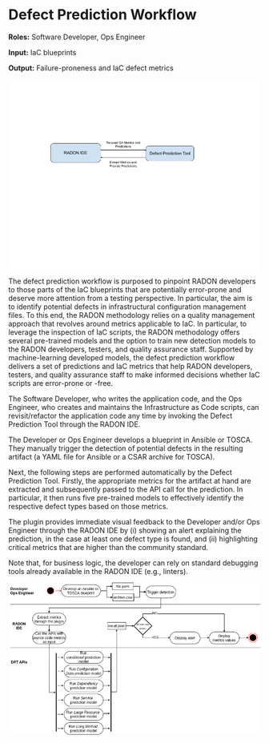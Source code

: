 # Defect Prediction Workflow

**Roles:** Software Developer, Ops Engineer

**Input:** IaC blueprints

**Output:** Failure-proneness and IaC defect metrics

![#defect_prediction_workflow_tools](defect_prediction_workflow_tools.png)

The defect prediction workflow is purposed to pinpoint RADON developers to those parts of the IaC blueprints that are potentially error-prone and deserve more attention from a testing perspective. In particular, the aim is to identify potential defects in infrastructural configuration management files.  To this end, the RADON methodology relies on a quality management approach that revolves around metrics applicable to IaC. In particular, to leverage the inspection of IaC scripts, the RADON methodology offers several pre-trained models and the option to train new detection models to the RADON developers, testers, and quality assurance staff. Supported by machine-learning developed models, the defect prediction workflow delivers a set of predictions and IaC metrics that help RADON developers, testers, and quality assurance staff to make informed decisions whether IaC scripts are error-prone or -free.

The Software Developer, who writes the application code, and the Ops Engineer, who creates and maintains the Infrastructure as Code scripts, can revisit/refactor the application code any time by invoking the Defect Prediction Tool through the RADON IDE. 

The Developer or Ops Engineer develops a blueprint in Ansible or TOSCA. They manually trigger the detection of potential defects in the resulting artifact (a YAML file for Ansible or a CSAR archive for TOSCA). 

Next, the following steps are performed automatically by the Defect Prediction Tool. Firstly, the appropriate metrics for the artifact at hand are extracted and subsequently passed to the API call for the prediction. In particular, it then runs five pre-trained models to effectively identify the respective defect types based on those metrics. 

The plugin provides immediate visual feedback to the Developer and/or Ops Engineer through the RADON IDE by (i) showing an alert explaining the prediction, in the case at least one defect type is found, and (ii) highlighting critical metrics that are higher than the community standard. 

Note that, for business logic, the developer can rely on standard debugging tools already available in the RADON IDE (e.g., linters).

![#defect_prediction_workflow_activity](defect_prediction_workflow_activity.png)